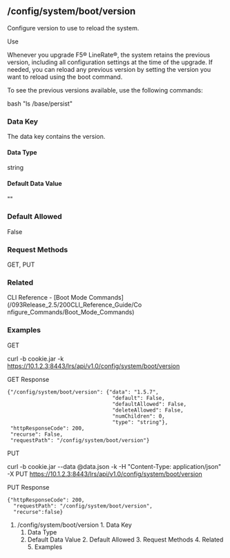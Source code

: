## /config/system/boot/version

Configure version to use to reload the system.

Use

Whenever you upgrade F5® LineRate®, the system retains the previous version,
including all configuration settings at the time of the upgrade. If needed,
you can reload any previous version by setting the version you want to reload
using the boot command.

To see the previous versions available, use the following commands:

bash "ls /base/persist"

### Data Key

The data key contains the version.

#### Data Type

string

#### Default Data Value

""

### Default Allowed

False

### Request Methods

GET, PUT

### Related

CLI Reference - [Boot Mode Commands](/093Release_2.5/200CLI_Reference_Guide/Co
nfigure_Commands/Boot_Mode_Commands)

### Examples

GET

curl -b cookie.jar -k
https://10.1.2.3:8443/lrs/api/v1.0/config/system/boot/version

GET Response

    
    {"/config/system/boot/version": {"data": "1.5.7",
                                      "default": False,
                                      "defaultAllowed": False,
                                      "deleteAllowed": False,
                                      "numChildren": 0,
                                      "type": "string"},
     "httpResponseCode": 200,
     "recurse": False,
     "requestPath": "/config/system/boot/version"}
    

PUT

curl -b cookie.jar --data @data.json -k -H "Content-Type: application/json" -X
PUT https://10.1.2.3:8443/lrs/api/v1.0/config/system/boot/version

PUT Response

    
    {"httpResponseCode": 200,
      "requestPath": "/config/system/boot/version",
      "recurse":false}

  1. /config/system/boot/version
    1. Data Key
      1. Data Type
      2. Default Data Value
    2. Default Allowed
    3. Request Methods
    4. Related
    5. Examples

